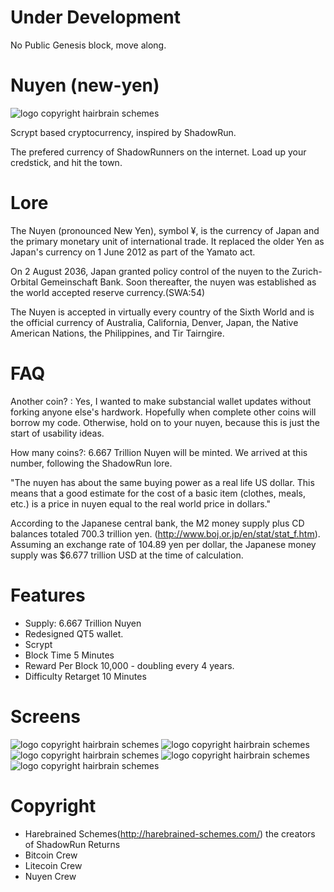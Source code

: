 Under Development
=========

No Public Genesis block, move along.

Nuyen (new-yen)
=========

![logo copyright hairbrain schemes](https://dl.dropboxusercontent.com/u/10409166/nuyen.png)

Scrypt based cryptocurrency, inspired by ShadowRun.

The prefered currency of ShadowRunners on the internet. Load up your credstick, and hit the town.


Lore
=========

The Nuyen (pronounced New Yen), symbol ¥, is the currency of Japan and the primary monetary unit of international trade. It replaced the older Yen as Japan's currency on 1 June 2012 as part of the Yamato act.

On 2 August 2036, Japan granted policy control of the nuyen to the Zurich-Orbital Gemeinschaft Bank. Soon thereafter, the nuyen was established as the world accepted reserve currency.(SWA:54)

The Nuyen is accepted in virtually every country of the Sixth World and is the official currency of Australia, California, Denver, Japan, the Native American Nations, the Philippines, and Tir Tairngire.


FAQ
=========

Another coin? : Yes, I wanted to make substancial wallet updates without forking anyone else's hardwork. Hopefully when complete other coins will borrow my code. Otherwise, hold on to your nuyen, because this is just the start of usability ideas.

How many coins?: 6.667 Trillion Nuyen will be minted. We arrived at this number, following the ShadowRun lore. 

"The nuyen has about the same buying power as a real life US dollar. This means that a good estimate for the cost of a basic item (clothes, meals, etc.) is a price in nuyen equal to the real world price in dollars."

According to the Japanese central bank, the M2 money supply plus CD balances totaled 700.3 trillion yen. (http://www.boj.or.jp/en/stat/stat_f.htm). Assuming an exchange rate of 104.89 yen per dollar, the Japanese money supply was $6.677 trillion USD at the time of calculation.

Features
=========

* Supply: 6.667 Trillion Nuyen
* Redesigned QT5 wallet.
* Scrypt
* Block Time 5 Minutes
* Reward Per Block 10,000 - doubling every 4 years.
* Difficulty Retarget 10 Minutes

Screens
========

![logo copyright hairbrain schemes](https://dl.dropboxusercontent.com/u/10409166/nuyen-splash.png)
![logo copyright hairbrain schemes](https://dl.dropboxusercontent.com/u/10409166/nuyen-small.png)
![logo copyright hairbrain schemes](https://dl.dropboxusercontent.com/u/10409166/nuyen-med.png)
![logo copyright hairbrain schemes](https://dl.dropboxusercontent.com/u/10409166/nuyen-big.png)
![logo copyright hairbrain schemes](https://dl.dropboxusercontent.com/u/10409166/nuyen-alert.png)

Copyright
=========

* Harebrained Schemes(http://harebrained-schemes.com/) the creators of ShadowRun Returns
* Bitcoin Crew
* Litecoin Crew
* Nuyen Crew

